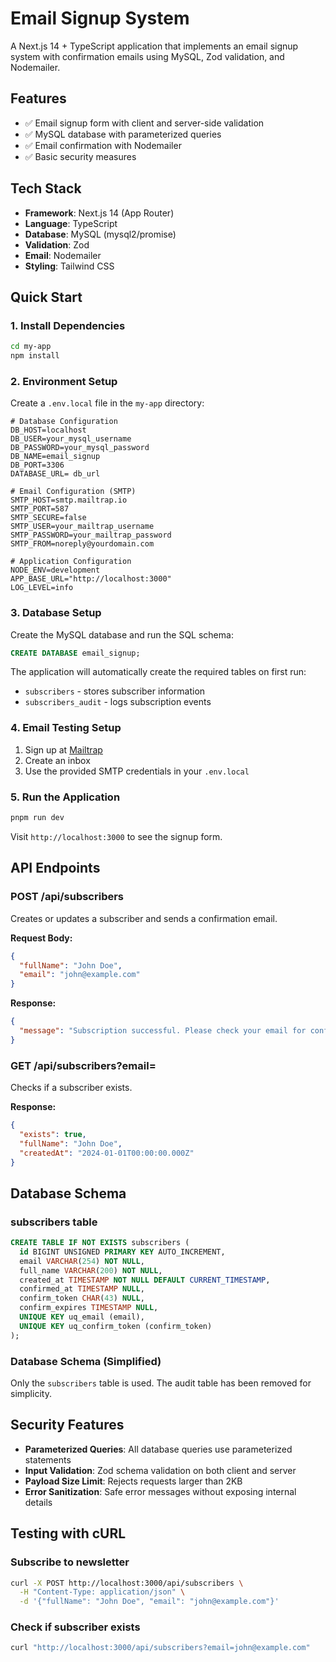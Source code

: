 # Email Signup System

A Next.js 14 + TypeScript application that implements an email signup system with confirmation emails using MySQL, Zod validation, and Nodemailer.

## Features

- ✅ Email signup form with client and server-side validation
- ✅ MySQL database with parameterized queries
- ✅ Email confirmation with Nodemailer
- ✅ Basic security measures

## Tech Stack

- **Framework**: Next.js 14 (App Router)
- **Language**: TypeScript
- **Database**: MySQL (mysql2/promise)
- **Validation**: Zod
- **Email**: Nodemailer
- **Styling**: Tailwind CSS

## Quick Start

### 1. Install Dependencies

```bash
cd my-app
npm install
```

### 2. Environment Setup

Create a `.env.local` file in the `my-app` directory:

```env
# Database Configuration
DB_HOST=localhost
DB_USER=your_mysql_username
DB_PASSWORD=your_mysql_password
DB_NAME=email_signup
DB_PORT=3306
DATABASE_URL= db_url

# Email Configuration (SMTP)
SMTP_HOST=smtp.mailtrap.io
SMTP_PORT=587
SMTP_SECURE=false
SMTP_USER=your_mailtrap_username
SMTP_PASSWORD=your_mailtrap_password
SMTP_FROM=noreply@yourdomain.com

# Application Configuration
NODE_ENV=development
APP_BASE_URL="http://localhost:3000" 
LOG_LEVEL=info
```

### 3. Database Setup

Create the MySQL database and run the SQL schema:

```sql
CREATE DATABASE email_signup;
```

The application will automatically create the required tables on first run:
- `subscribers` - stores subscriber information
- `subscribers_audit` - logs subscription events

### 4. Email Testing Setup

1. Sign up at [Mailtrap](https://mailtrap.io/)
2. Create an inbox
3. Use the provided SMTP credentials in your `.env.local`

### 5. Run the Application

```bash
pnpm run dev
```

Visit `http://localhost:3000` to see the signup form.

## API Endpoints

### POST /api/subscribers

Creates or updates a subscriber and sends a confirmation email.

**Request Body:**
```json
{
  "fullName": "John Doe",
  "email": "john@example.com"
}
```

**Response:**
```json
{
  "message": "Subscription successful. Please check your email for confirmation."
}
```

### GET /api/subscribers?email=<email>

Checks if a subscriber exists.

**Response:**
```json
{
  "exists": true,
  "fullName": "John Doe",
  "createdAt": "2024-01-01T00:00:00.000Z"
}
```

## Database Schema

### subscribers table
```sql
CREATE TABLE IF NOT EXISTS subscribers (
  id BIGINT UNSIGNED PRIMARY KEY AUTO_INCREMENT,
  email VARCHAR(254) NOT NULL,
  full_name VARCHAR(200) NOT NULL,
  created_at TIMESTAMP NOT NULL DEFAULT CURRENT_TIMESTAMP,
  confirmed_at TIMESTAMP NULL,
  confirm_token CHAR(43) NULL,
  confirm_expires TIMESTAMP NULL,
  UNIQUE KEY uq_email (email),
  UNIQUE KEY uq_confirm_token (confirm_token)
);
```

### Database Schema (Simplified)

Only the `subscribers` table is used. The audit table has been removed for simplicity.

## Security Features

- **Parameterized Queries**: All database queries use parameterized statements
- **Input Validation**: Zod schema validation on both client and server
- **Payload Size Limit**: Rejects requests larger than 2KB
- **Error Sanitization**: Safe error messages without exposing internal details

## Testing with cURL

### Subscribe to newsletter
```bash
curl -X POST http://localhost:3000/api/subscribers \
  -H "Content-Type: application/json" \
  -d '{"fullName": "John Doe", "email": "john@example.com"}'
```

### Check if subscriber exists
```bash
curl "http://localhost:3000/api/subscribers?email=john@example.com"
```